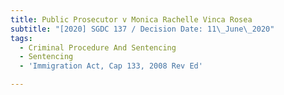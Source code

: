 ```yaml
---
title: Public Prosecutor v Monica Rachelle Vinca Rosea
subtitle: "[2020] SGDC 137 / Decision Date: 11\_June\_2020"
tags:
  - Criminal Procedure And Sentencing
  - Sentencing
  - 'Immigration Act, Cap 133, 2008 Rev Ed'

---
```

